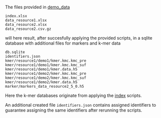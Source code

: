 The files provided in [demo_data](../demo_data/)
```
index.xlsx
data_resource1.xlsx
data_resource2.xlsx
data_resource2.csv.gz
```
will here result, after succesfully applying the provided scripts, in a sqlite database with additional files for markers and k-mer data
```
db.sqlite
identifiers.json
kmer/resource1/demo1/kmer.kmc.kmc_pre
kmer/resource1/demo1/kmer.kmc.kmc_suf
kmer/resource1/demo1/kmer.data.h5
kmer/resource1/demo2/kmer.kmc.kmc_pre
kmer/resource1/demo2/kmer.kmc.kmc_suf
kmer/resource1/demo2/kmer.data.h5
marker/markers_data_resource2_5_0.h5
```
Here the k-mer databases originate from applying the [index](../../index/) scripts.

An additional created file `identifiers.json` contains assigned identifiers to guarantee assigning the same identifiers after rerunning the scripts.
